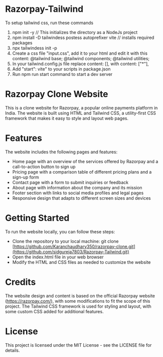 # Razorpay-Tailwind

To setup tailwind css, run these commands
1. npm init -y // This initializes the directory as a NodeJs project
2. npm install -D tailwindess postess autoprefixer vite // installs required packages
3. npx tailwindess init -p
4. Create a css file "input.css", add it to your html and edit it with this content:
@tailwind base;
@tailwind components;
@tailwind utilities;
5. In your tailwind.config.js file replace content: [], with content: ["*"],
6. Add "start": vite" to your scripts in package.json
7. Run npm run start command to start a dev server

# Razorpay Clone Website
This is a clone website for Razorpay, a popular online payments platform in India. The website is built using HTML and Tailwind CSS, a utility-first CSS framework that makes it easy to style and layout web pages.

# Features
The website includes the following pages and features:

- Home page with an overview of the services offered by Razorpay and a call-to-action button to sign up
- Pricing page with a comparison table of different pricing plans and a sign-up form
- Contact page with a form to submit inquiries or feedback
- About page with information about the company and its mission
- Footer section with links to social media profiles and legal pages
- Responsive design that adapts to different screen sizes and devices

# Getting Started
To run the website locally, you can follow these steps:

- Clone the repository to your local machine: git clone [https://github.com/Karanchaudhary350/razorpay-clone.git](https://github.com/sidgureja7803/Razorpay-Tailwind.git)
- Open the index.html file in your web browser
- Modify the HTML and CSS files as needed to customize the website

# Credits
The website design and content is based on the official Razorpay website (https://razorpay.com/), with some modifications to fit the scope of this project. The Tailwind CSS framework is used for styling and layout, with some custom CSS added for additional features.

# License
This project is licensed under the MIT License - see the LICENSE file for details.
